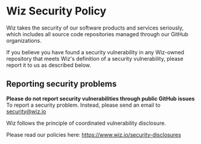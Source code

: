 # Wiz Security Policy

Wiz takes the security of our software products and services seriously, which includes all source code repositories managed through our GitHub organizations.

If you believe you have found a security vulnerability in any Wiz-owned repository that meets Wiz's definition of a security vulnerability, please report it to us as described below.

<a name="reporting"></a>

## Reporting security problems

**Please do not report security vulnerabilities through public GitHub issues**
To report a security problem. Instead, please
send an email to security@wiz.io

<a name="Security Disclosure Process"></a>

Wiz follows the principle of coordinated vulnerability disclosure.

Please read our policies here:
https://www.wiz.io/security-disclosures